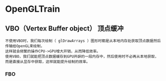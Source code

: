 # OpenGLTrain

## VBO（Vertex Buffer object） 顶点缓冲

    不使用VBO时，我们每次绘制（ glDrawArrays ）图形时都是从本地内存处获取顶点数据然后传输给OpenGL来绘制，
    这样就会频繁的操作CPU->GPU增大开销，从而降低效率。
    使用VBO，我们就能把顶点数据缓存到GPU开辟的一段内存中，然后使用时不必再从本地获取，而是直接从显存中获取，这样就能提升绘制的效率。
    

### FBO 

